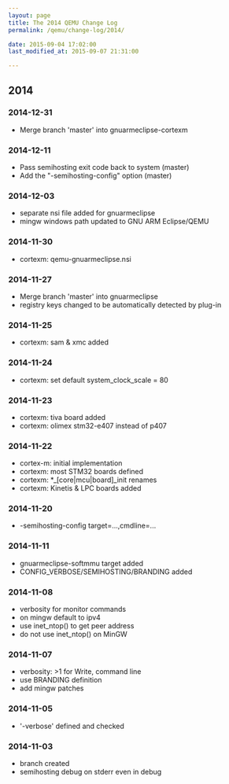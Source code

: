 ```yaml
---
layout: page
title: The 2014 QEMU Change Log
permalink: /qemu/change-log/2014/

date: 2015-09-04 17:02:00
last_modified_at: 2015-09-07 21:31:00

---
```


## 2014

### 2014-12-31
* Merge branch 'master' into gnuarmeclipse-cortexm

### 2014-12-11
* Pass semihosting exit code back to system (master)
* Add the "-semihosting-config" option (master)

### 2014-12-03
* separate nsi file added for gnuarmeclipse
* mingw windows path updated to GNU ARM Eclipse/QEMU

### 2014-11-30
* cortexm: qemu-gnuarmeclipse.nsi

### 2014-11-27
* Merge branch 'master' into gnuarmeclipse
* registry keys changed to be automatically detected by plug-in

### 2014-11-25
* cortexm: sam & xmc added

### 2014-11-24
* cortexm: set default system_clock_scale = 80

### 2014-11-23
* cortexm: tiva board added
* cortexm: olimex stm32-e407 instead of p407

### 2014-11-22
* cortex-m: initial implementation
* cortexm: most STM32 boards defined
* cortexm: \*\_\[core\|mcu\|board\]\_init renames
* cortexm: Kinetis & LPC boards added

### 2014-11-20
* -semihosting-config target=...,cmdline=...

### 2014-11-11
* gnuarmeclipse-softmmu target added
* CONFIG_VERBOSE/SEMIHOSTING/BRANDING added

### 2014-11-08
* verbosity for monitor commands
* on mingw default to ipv4
* use inet_ntop() to get peer address
* do not use inet_ntop() on MinGW

### 2014-11-07
* verbosity: >1 for Write, command line
* use BRANDING definition
* add mingw patches

### 2014-11-05
* '-verbose' defined and checked

### 2014-11-03
* branch created
* semihosting debug on stderr even in debug
